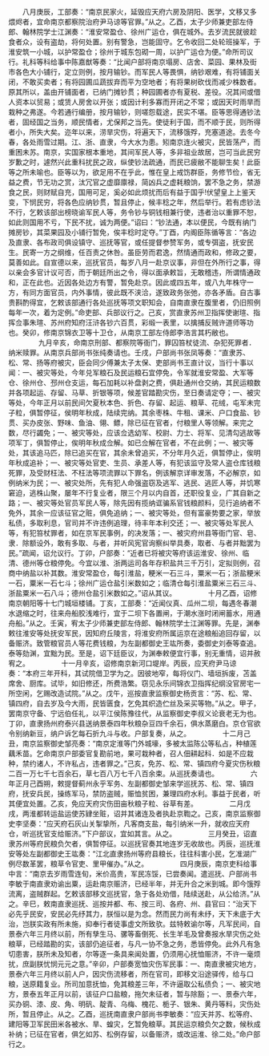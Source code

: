 <!-- { "loadSidebar": true } -->
　　八月庚辰，工部奏：“南京民家火，延毁应天府六房及阴阳、医学，文移又多煨烬者，宜命南京都察院治府尹马谅等官罪。”从之。乙酉，太子少师兼吏部左侍郎、翰林院学士江渊奏：“淮安常盈仓、徐州广运仓，俱在城外。去岁流民就彼趁食者众，设有盗劫，将何处置。别有警急，岂能固守。乞令收回二处轮班操军，于淮安筑一小城，以护常盈仓；徐州于城东包砌一周，以护广运仓为便。”命所司议行。礼科等科给事中陈嘉猷等奏：“比闻户部将南京塌房、店舍、菜园、果林及街市各色大小铺行，定立则例，按月输钞。而军民人等畏惧，纳钞艰难，有将铺面关闭，不敢买卖者；有将园圃瓜蔬拔弃而平为空地者；有将果树砍伐而减少株数者。原其所以，盖由开铺面者，已纳门摊钞贯；种园圃者亦有夏税、差役。况其间或借人资本以贸易；或赁人房舍以开张；或因计利多寡而开闭之不常；或因天时雨旱而栽种之弗遂。今若通行编册，按月输钞，则嗟怨载途，民实不堪。臣等思得通钞法者，固经国之当务，顺民情者，尤保邦之当先。使徒利于国，而不顺于民，则所得者小，所失大矣。迩年以来，涝旱灾伤，将遍天下，流移饿殍，充塞道途。去冬今春，各处雨雪过期。江、浙、直隶，今大水为患。矧南京连火被灾，民皆荡产，而重困未苏。南京，实国家根本重地，其间军民人等，多非祖业故居，岂可当此民穷岁歉之时，遽然兴此重科扰民之政，纵使钞法疏通，而民已疲敝不能聊生矣！此臣等之所未喻也。臣等以为，欲足用不在乎此，惟在皇上戒饬群臣，务修节俭，省无益之费，节无功之赏，汰冗官之虚靡廪禄，简凶兵之虚耗粮饷，罢不急之务，禁游食之民，则财赋自充，国用可足，奚必如此烦扰而后有益于国乎!伏望皇上上鉴天变，下悯民穷，将各色应纳钞贯，暂且停止，候丰稔之年，然后举行。若有虑钞法不行，乞敕该部出榜晓谕军民人等，务令钞与铜钱相兼行使，违者治以重罪不恕，如此则国用不亏，下民不扰，诚为两便。”诏曰：“钞法通，本以便民，今既有纳门摊房钞，其菜果园及小铺行暂免，俟丰稔时定夺。”丁酉，内阁臣陈循等言：“各边及直隶、各布政司俱设镇守、巡抚等官，或任提督参赞军务，或专弭盗，抚安民生。民寄一方之纲维，任百责之休咎。虽臣劳而君逸，然情通而政和，修政之要，莫善如此。自宣德以来，巡抚官员，每岁八月一赴京议事，非但在外所行之事，得以亲会多官计议可否，而于朝廷所出之令，得以面承敕旨，无敢稽违，所谓情通政和，正在此也。近因各处边方有警，暂免赴京。因此或四五年，或八九年株守一方，有同方面官员，内外事情，彼此既不浃洽，遂致政务张弛，亦各矛盾。自古事贵斟酌得宜，乞敕该部通行各处巡抚等项文职知会，自南直隶在腹里者，仍旧照例每年一次，着为定例。”命吏部、兵部议行之。己亥，赏直隶苏州卫指挥使谢瑄、指挥佥事朱瑄、苏州府知府汪浒各钞六百贯，彩缎一表里，以擒捕反贼许道师等功也。癸卯，修南京锦衣卫等十卫仓，从南京工部左侍郎李浩言其朽敝也。
　　
　　九月辛亥，命南京刑部、都察院等衙门，罪囚笞杖徒流、杂犯死罪者．纳米赎罪。从南京兵部尚书张纯奏请也。壬戌，户部尚书张凤等奏：“直隶苏、松、常、扬等府被灾，臣会同少傅兼太子太保、吏部尚书王直计议，当行十事以闻：一、被灾等处，今年兑军粮石及民运粮石宜停免，令军就淮安常盈、大军等仓、徐州仓、邳州仓支运，每石加耗以补盘剥之费，俱赴通州仓交纳，其民运粮数并各项起运、存留、马草、折银等项，候差官踏勘灾伤，至日奏请定夺；一、被灾等处，今年正月以前民间欠夏秋本色、折色、存留、起运、粮草、花绒，屯军未完子粒，俱暂停征，侯明年秋成，陆续完纳。其余枣株、牛租、课米、户口食盐、钞贯、买办皮张、野味、鱼油、翎、鳔，除已征在官者，付粮里人等领解。来完之数，尽行蠲免；一、被灾等处，应该佥选幼军、校尉、力士、将军、见清勾逃故等项军丁，俱暂停止，俟明年秋成佥解。如已佥解在官者，不在此例；一、被灾等处，其该追马匹，除已追买在官，其余未曾追买，不分年月久近，俱暂停止，俟明年秋成追补；一、被灾等处官吏、生员、承差人等，有犯该监守及常人盗仓库钱粮死罪，及受财枉法、不枉法等项流罪以下罪名，例该解京详审发落，不必解京，如例纳米为民；一、被灾处所，先有犯人命强盗窃及逃军、逃民、逃匠人等，并饥寒窘迫，逃株山聚，屡年不行复业者，限三个月以内自首，还职役复业，广其自新之路；一、被灾等处官员军民人等，除先因有揽纳诓骗系官钱粮颜料，见行追纳者不免外，其余一应该征官之赃，俱免追纳；一、被灾等处，但有富豪势要之家，举放私债，多取利息，官司并不许违例追理，待丰年本利交还；一、被灾等处军民人等，有犯笞杖罪者，如在京军民事例，的决发落；一、被灾府州县等衙门官、皂、隶．除额设外，敢有多取、与者，并听风宪官询察纠举具奏，取者、与者并黜罢为民。”疏闻，诏允议行。丁卯，户部奏：“近者已将被灾等府该运淮安、徐州、临清、德州等仓粮停免。今宜以淮、浙两运司各年存积盐共三千万引，定拟则例，召商中纳盐以补其数。淮安常盈仓，每引淮盐，粳米一石三斗，粟米一石；浙盐粳米一石，粟米一石七斗；徐州广运仓盐引米数如之；临清仓每引淮盐粟米三石三斗、浙盐粟米一石八斗；德州仓盐引米数如之。”诏从其议。
　　
　　十月乙酉，诏修南京朝阳等十七门城垣楼铺。丁亥，工部奏：“近闻仪真、瓜州二坝，每遇冬春潮水退缩之时，往来舟船胶浅难行，宜于二坝下各置闸，于潮水涨时闭闸蓄水，用通舟船。”从之。壬寅，宥太子少师兼吏部左侍郎、翰林院学士江渊等罪。先是，渊奉敕往淮安等处抚安军民，因知府丘陵言，将淮安府所属运京在途粮船追回存留，以备赈济。致管粮官员人等花费钱粮，为左副都御史王竑所奏，委御史刘泰等查追。泰等劾渊，宜黜为民。至是，诏下廷臣议，为渊奉敕便宜行事，别无重情，诏并赦宥之。
　　
　　十一月辛亥，诏修南京新河口堤岸。丙辰，应天府尹马谅奏：“本府三年开科，其试院借卫学为之。因彼地窄，每将仪门、墙垣拆废，苫盖席舍、厨库。试毕，如旧修还，所费浩繁。窃见永乐间锦衣卫指挥纪纲没官房宅一所空闲，乞赐改造试院。”从之。戊午，巡按直隶监察御史杨贡言：“苏、松、常、镇四府，自去岁及今大雨，民皆匮食，乞免其织造伫丝及采买等物。”从之。甲子，罢南京守备、宁远伯任礼，以平江侯陈豫往代，从监察御史李叔义论衰老无为也。丁卯，直隶扬州府泰兴县送纳景泰四年秋粮杂豆四千余石，俱水蒸磨白。京仓官欲令别纳新豆，纳户诉乞每石折九斗与收。户部复奏，从之。
　　
　　十二月己丑，南京监察御史邹亮奏：“南京定淮等门外城壕，多被太监陈公等私占，种植莲藕禾苗。乞命南京户部委官复勘前地，果可栽种者，召人佃耕起科．如是不应栽种，禁约诸人，不许私占，违者罪之。”己亥，免苏、松、常、镇四府今夏灾伤秋粮二百一万七千七百余石，草七百八万七千八百余束。从巡抚奏请也。
　　
　　六年正月己酉朔，敕提督蓟州永乎军务、左副都御史邹来学巡抚苏、松、常、镇四府，抚安兵民，操练军马，禁防盗贼，赈恤贫困，兼理四府水利。事益于民者，听其便宜处置。乙亥，免应天府灾伤田亩秋粮子粒、谷草有差。
　　
　　二月戊戌，两淮都转运盐运使苏肄坐赃，诏并其诸连及者执赴京鞫之。己亥，南京监察御史李坚奏：“应天府石灰山关掣挚所，凡客商支盐，每引纳米一升，就收应天府仓，听巡抚官支给赈济。”下户部议，宜如其言。从之。
　　
　　三月癸丑，诏直隶苏州等府民粮负欠者，俱暂停征。以巡抚官奏其地连岁无收故也。丙辰，巡抚淮安等处左副都御史王竑奏：“江北直隶扬州等府县粮长，往往科害小民，乞准湖广例尽数革罢，粮草令官吏、里甲催办。”从之。
　　
　　四月庚辰，南京吏科给事中言：“南京去岁雨雪连旬，米价高贵，军民冻馁，已尝奏闻。遣巡抚、户部尚书李敏于南直隶劝谕出粟，运赴南京赈济，已经半年，并无升合之米到城。即今饿殍流离，盗贼群起。乞敕该部移文巡抚官，急于各处劝借，陆续送赴，从公给济。”从之。辛巳，敕南直隶巡抚、巡按并都、布、按三司、各府、州、县官曰：“治天下必先乎民安，安民必先纾其力，朕恒以是为念。然而民力尚有未纾，天下未底于大治，岂朕实政有所未施，抑奉行者徒事虚文所致欤。兹特敕谕尔等，凡军民间，自景泰六年三月终以前，所有孳生马、骡等畜倒死、长生羊毛及曾奏报水旱灾伤之处粮草，已经踏勘的实，该部仍追征者，与凡一协不急之务，悉皆停免。此外凡有急切患害，朕所未及知者，尔等逐一条具来闻处置，仍须用心抚恤赈济，不许一毫烦扰，庶副朕忧悯元元之意。”辛卯，户部奏宽恤灾伤军民事：一、南直隶被灾地方，景泰六年三月终以前人户，因灾伤流移者，所在官司，即移文沿途驿传，给与口粮，送原籍复业。所司加意抚恤，免其粮差三年，不许逼取公私债负；一、被灾地方，景泰五年正月以前，该征户口盐粮，拖欠未征者，暂与除豁；一、景泰六年，买办铜、漆、皮、角、明矾、靛青、乌梅、槐花、栀子、银朱、黄丹等料，灾伤处所，暂且停止。从之。乙酉，巡抚南直隶户部尚书李敏奏：“应天并苏、松等府、建阳等卫军民田米各被水、旱、蝗灾，乞暂免粮草。其民运京粮负欠之数，候秋成补纳；已征在官者，俱乞如苏、松例存留，以备赈济，或改运淮、徐二处。”命户部行之。
　　
